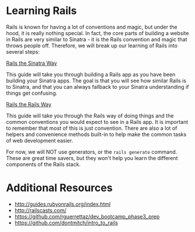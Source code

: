 # Learning Rails

Rails is known for having a lot of conventions and magic, but under the hood, it is really nothing special.  In fact, the core parts of building a website in Rails are very similar to Sinatra - it is the Rails convention and magic that throws people off.  Therefore, we will break up our learning of Rails into several steps:

[Rails the Sinatra Way](./rails-the-sinatra-way.md)

This guide will take you through building a Rails app as you have been building your Sinatra apps.  The goal is that you will see how similar Rails is to Sinatra, and that you can always fallback to your Sinatra understanding if things get confusing.

[Rails the Rails Way](./rails-the-rails-way.md)

This guide will take you through the Rails way of doing things and the common conventions you would expect to see in a Rails app.  It is important to remember that most of this is just convention.  There are also a lot of helpers and convenience methods built-in to help make the common tasks of web development easier.

For now, we will NOT use generators, or the `rails generate` command. These are great time savers, but they won't help you learn the different components of the Rails stack.

# Additional Resources

  * http://guides.rubyonrails.org/index.html
  * http://railscasts.com/
  * https://github.com/rguerrettaz/dev_bootcamp_phase3_prep
  * https://github.com/dontmitch/intro_to_rails
